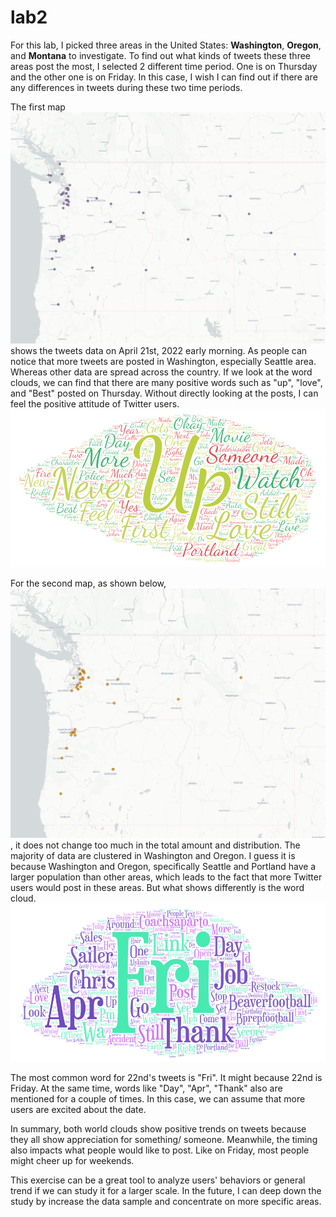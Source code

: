 # lab2

For this lab, I picked three areas in the United States: **Washington**, **Oregon**, and **Montana** to investigate. To find out what kinds of tweets these three areas post the most, I selected 2 different time period. One is on Thursday and the other one is on Friday. In this case, I wish I can find out if there are any differences in tweets during these two time periods.

The first map ![Map1](/img/screenshot_of_map-1.png) shows the tweets data on April 21st, 2022 early morning. As people can notice that more tweets are posted in Washington, especially Seattle area. Whereas other data are spread across the country. If we look at the word clouds, we can find that there are many positive words such as "up", "love", and "Best" posted on Thursday. Without directly looking at the posts, I can feel the positive attitude of Twitter users.![cloud1](/img/screenshot_of_wordcloud-1.png)

For the second map, as shown below, ![Map2](/img/screenshot_of_map-2.png), it does not change too much in the total amount and distribution. The majority of data are clustered in Washington and Oregon. I guess it is because Washington and Oregon, specifically Seattle and Portland have a larger population than other areas, which leads to the fact that more Twitter users would post in these areas. But what shows differently is the word cloud.![cloud2](/img/screenshot_of_wordcloud-2.png)

The most common word for 22nd's tweets is "Fri". It might because 22nd is Friday. At the same time, words like "Day", "Apr", "Thank" also are mentioned for a couple of times. In this case, we can assume that more users are excited about the date. 

In summary, both world clouds show positive trends on tweets because they all show appreciation for something/ someone. Meanwhile, the timing also impacts what people would like to post. Like on Friday, most people might cheer up for weekends. 

This exercise can be a great tool to analyze users' behaviors or general trend if we can study it for a larger scale. In the future, I can deep down the study by increase the data sample and concentrate on more specific areas. 
